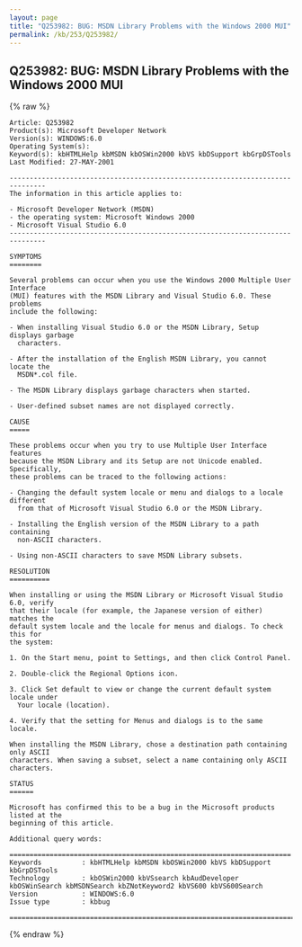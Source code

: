 ```yaml
---
layout: page
title: "Q253982: BUG: MSDN Library Problems with the Windows 2000 MUI"
permalink: /kb/253/Q253982/
---
```


## Q253982: BUG: MSDN Library Problems with the Windows 2000 MUI

{% raw %}

	Article: Q253982
	Product(s): Microsoft Developer Network
	Version(s): WINDOWS:6.0
	Operating System(s): 
	Keyword(s): kbHTMLHelp kbMSDN kbOSWin2000 kbVS kbDSupport kbGrpDSTools
	Last Modified: 27-MAY-2001
	
	-------------------------------------------------------------------------------
	The information in this article applies to:
	
	- Microsoft Developer Network (MSDN) 
	- the operating system: Microsoft Windows 2000 
	- Microsoft Visual Studio 6.0 
	-------------------------------------------------------------------------------
	
	SYMPTOMS
	========
	
	Several problems can occur when you use the Windows 2000 Multiple User Interface
	(MUI) features with the MSDN Library and Visual Studio 6.0. These problems
	include the following:
	
	- When installing Visual Studio 6.0 or the MSDN Library, Setup displays garbage
	  characters.
	
	- After the installation of the English MSDN Library, you cannot locate the
	  MSDN*.col file.
	
	- The MSDN Library displays garbage characters when started.
	
	- User-defined subset names are not displayed correctly.
	
	CAUSE
	=====
	
	These problems occur when you try to use Multiple User Interface features
	because the MSDN Library and its Setup are not Unicode enabled. Specifically,
	these problems can be traced to the following actions:
	
	- Changing the default system locale or menu and dialogs to a locale different
	  from that of Microsoft Visual Studio 6.0 or the MSDN Library.
	
	- Installing the English version of the MSDN Library to a path containing
	  non-ASCII characters.
	
	- Using non-ASCII characters to save MSDN Library subsets.
	
	RESOLUTION
	==========
	
	When installing or using the MSDN Library or Microsoft Visual Studio 6.0, verify
	that their locale (for example, the Japanese version of either) matches the
	default system locale and the locale for menus and dialogs. To check this for
	the system:
	
	1. On the Start menu, point to Settings, and then click Control Panel.
	
	2. Double-click the Regional Options icon.
	
	3. Click Set default to view or change the current default system locale under
	  Your locale (location).
	
	4. Verify that the setting for Menus and dialogs is to the same locale.
	
	When installing the MSDN Library, chose a destination path containing only ASCII
	characters. When saving a subset, select a name containing only ASCII
	characters.
	
	STATUS
	======
	
	Microsoft has confirmed this to be a bug in the Microsoft products listed at the
	beginning of this article.
	
	Additional query words:
	
	======================================================================
	Keywords          : kbHTMLHelp kbMSDN kbOSWin2000 kbVS kbDSupport kbGrpDSTools 
	Technology        : kbOSWin2000 kbVSsearch kbAudDeveloper kbOSWinSearch kbMSDNSearch kbZNotKeyword2 kbVS600 kbVS600Search
	Version           : WINDOWS:6.0
	Issue type        : kbbug
	
	=============================================================================
	

{% endraw %}
